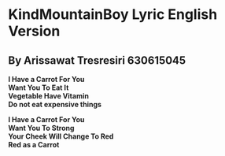# KindMountainBoy Lyric English Version
## By Arissawat Tresresiri 630615045 

__I Have a Carrot For You   
Want You To Eat It   
Vegetable Have Vitamin  
Do not eat expensive things__  

__I Have a Carrot For You   
Want You To Strong     
Your Cheek Will Change To Red   
Red as a Carrot__
